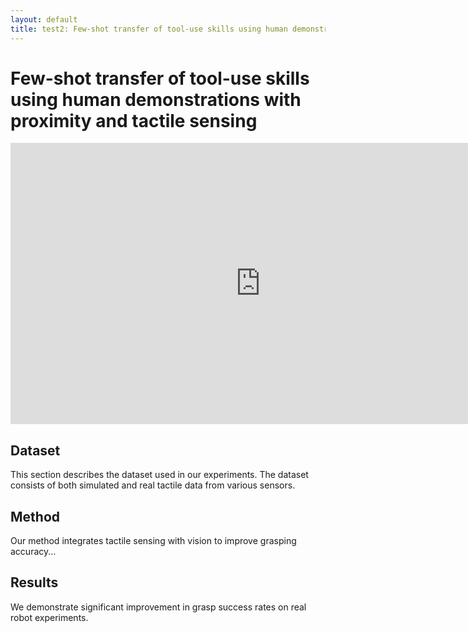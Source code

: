 ```yaml
---
layout: default
title: test2: Few-shot transfer of tool-use skills using human demonstrations with proximity and tactile sensing
---
```


<style>
/* Make the banner white */
.page-header {
  background-color: white !important;
}
.project-name,
.project-tagline {
  color: black !important;
}

/* Hide the "View on GitHub" button */
.github-corner {
  display: none !important;
}
</style>

# Few-shot transfer of tool-use skills using human demonstrations with proximity and tactile sensing

<!-- Embed a YouTube video -->
<iframe width="800" height="450" src="https://www.youtube.com/watch?v=zP4JvHaCWHk&t=11s" frameborder="0" allowfullscreen></iframe>

## Dataset

This section describes the dataset used in our experiments. The dataset consists of both simulated and real tactile data from various sensors.

## Method

Our method integrates tactile sensing with vision to improve grasping accuracy...

## Results

We demonstrate significant improvement in grasp success rates on real robot experiments.
